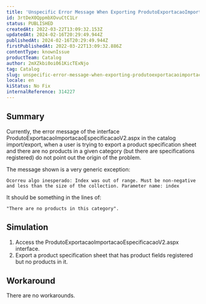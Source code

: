 ```yaml
---
title: 'Unspecific Error Message When Exporting ProdutoExportacaoImportacaoEspecificacaoV2.aspx'
id: 3rtDeX0QppmbXOvuCtC1Lr
status: PUBLISHED
createdAt: 2022-03-22T13:09:32.153Z
updatedAt: 2024-02-16T20:29:49.944Z
publishedAt: 2024-02-16T20:29:49.944Z
firstPublishedAt: 2022-03-22T13:09:32.886Z
contentType: knownIssue
productTeam: Catalog
author: 2mXZkbi0oi061KicTExNjo
tag: Catalog
slug: unspecific-error-message-when-exporting-produtoexportacaoimportacaoespecificacaov2aspx
locale: en
kiStatus: No Fix
internalReference: 314227
---
```


## Summary


Currently, the error message of the interface ProdutoExportacaoImportacaoEspecificacaoV2.aspx in the catalog import/export, when a user is trying to export a product specification sheet and there are no products in a given category (but there are specifications registered) do not point out the origin of the problem.

The message shown is a very generic exception:


    Ocorreu algo inesperado: Index was out of range. Must be non-negative and less than the size of the collection. Parameter name: index


It should be something in the lines of:

    "There are no products in this category". 





## Simulation


1) Access the ProdutoExportacaoImportacaoEspecificacaoV2.aspx interface.
2) Export a product specification sheet that has product fields registered but no products in it.




## Workaround


There are no workarounds.

